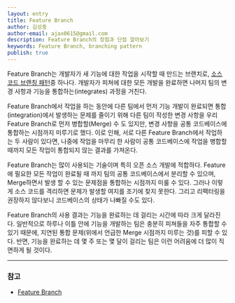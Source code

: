 ```yaml
---
layout: entry
title: Feature Branch
author: 김성중
author-email: ajax0615@gmail.com
description: Feature Branch의 장점과 단점 알아보기
keywords: Feature Branch, branching pattern
publish: true
---
```


Feature Branch는 개발자가 새 기능에 대한 작업을 시작할 때 만드는 브랜치로, [소스 코드 브랜칭 패턴](https://martinfowler.com/articles/branching-patterns.html)중 하나다. 개발자가 피쳐에 대한 모든 개발을 완료하면 나머지 팀의 변경 사항과 기능을 통합하는(integrates) 과정을 거친다.

Feature Branch에서 작업을 하는 동안에 다른 팀에서 먼저 기능 개발이 완료되면 통합(integration)에서 발생하는 문제를 줄이기 위해 다른 팀이 작성한 변경 사항을 우리 Feature Branch로 먼저 병합할(Merge) 수 도 있지만, 변경 사항을 공통 코드베이스에 통합하는 시점까지 미루기로 했다. 이로 인해, 서로 다른 Feature Branch에서 작업하는 두 사람이 있다면, 나중에 작업을 마무리 한 사람이 공통 코드베이스에 작업을 병합할 때까지 모든 작업이 통합되지 않는 결과를 가져온다.

Feature Branch는 많이 사용되는 기술이며 특히 오픈 소스 개발에 적합하다. Feature에 필요한 모든 작업이 완료될 때 까지 팀의 공통 코드베이스에서 분리할 수 있으며, Merge하면서 발생 할 수 있는 문제점을 통합하는 시점까지 미룰 수 있다. 그러나 이렇게 소스 코드를 격리하면 문제가 발생할 여지를 조기에 찾지 못한다. 그리고 리팩터링을 권장하지 않다보니 코드베이스의 상태가 나빠질 수도 있다.

Feature Branch의 사용 결과는 기능을 완료하는 데 걸리는 시간에 따라 크게 달라진다. 일반적으로 하루나 이틀 안에 기능을 개발하는 팀은 충분히 피쳐들을 자주 통합할 수 있기 때문에, 지연된 통합 문제(위에서 언급한 Merge 시점까지 미루는 것)를 피할 수 있다. 반면, 기능을 완료하는 데 몇 주 또는 몇 달이 걸리는 팀은 이런 어려움에 더 많이 직면하게 될 것이다.

---

### 참고
- [Feature Branch](https://martinfowler.com/bliki/FeatureBranch.html)
